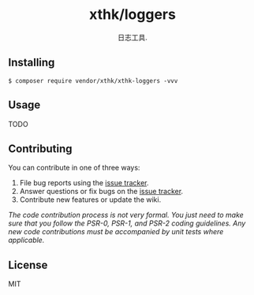 <h1 align="center"> xthk/loggers </h1>

<p align="center"> 日志工具.</p>


## Installing

```shell
$ composer require vendor/xthk/xthk-loggers -vvv
```

## Usage

TODO

## Contributing

You can contribute in one of three ways:

1. File bug reports using the [issue tracker](https://github.com/vendor/xthk/xthk-loggers/issues).
2. Answer questions or fix bugs on the [issue tracker](https://github.com/vendor/xthk/xthk-loggers/issues).
3. Contribute new features or update the wiki.

_The code contribution process is not very formal. You just need to make sure that you follow the PSR-0, PSR-1, and PSR-2 coding guidelines. Any new code contributions must be accompanied by unit tests where applicable._

## License

MIT
